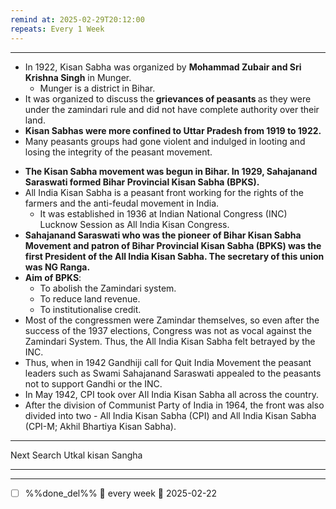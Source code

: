 ```yaml
---
remind at: 2025-02-29T20:12:00
repeats: Every 1 Week
---
```

---
<ul>
	<li>In 1922, Kisan Sabha was organized by <strong>Mohammad Zubair and Sri Krishna Singh</strong> in Munger.
	<ul>
		<li>Munger is a district in Bihar.</li>
	</ul>
	</li>
	<li>It was organized to discuss the <strong>grievances of peasants </strong>as they were under the zamindari rule and did not have complete authority over their land.</li>
	<li><strong>Kisan Sabhas were more confined to Uttar Pradesh from 1919 to 1922.</strong></li>
	<li>Many peasants groups had gone violent and indulged in looting and losing the integrity of the peasant movement.</li>
</ul>
<ul>
	<li><strong>The Kisan Sabha movement was begun in Bihar. In 1929, Sahajanand Saraswati formed Bihar Provincial Kisan Sabha (BPKS).</strong></li>
	<li>All India Kisan Sabha is a peasant front working for the rights of the farmers and the anti-feudal movement in India.
	<ul>
		<li>It was established in 1936 at Indian National Congress (INC) Lucknow Session as All India Kisan Congress.</li>
	</ul>
	</li>
	<li><strong>Sahajanand Saraswati who was the pioneer of Bihar Kisan Sabha Movement and patron of Bihar Provincial Kisan Sabha (BPKS) was the first President of the All India Kisan Sabha. The secretary of this union was NG Ranga.</strong></li>
	<li><strong>Aim of BPKS</strong>:
	<ul>
		<li>To abolish the Zamindari system.</li>
		<li>To reduce land revenue.</li>
		<li>To institutionalise credit.</li>
	</ul>
	</li>
	<li>Most of the congressmen were Zamindar themselves, so even after the success of the 1937 elections, Congress was not as vocal against the Zamindari System. Thus, the All India Kisan Sabha felt betrayed by the INC.</li>
	<li>Thus, when in 1942 Gandhiji call for Quit India Movement the peasant leaders such as Swami Sahajanand Saraswati appealed to the peasants not to support Gandhi or the INC.</li>
	<li>In May 1942, CPI took over AIl India Kisan Sabha all across the country.</li>
	<li>After the division of Communist Party of India in 1964, the front was also divided into two -&nbsp;All India Kisan Sabha (CPI) and All India Kisan Sabha (CPI-M; Akhil Bhartiya Kisan Sabha).</li>
</ul>


---
Next Search
Utkal kisan Sangha

---
---
- [ ] %%done_del%% 🔁 every week 📅 2025-02-22